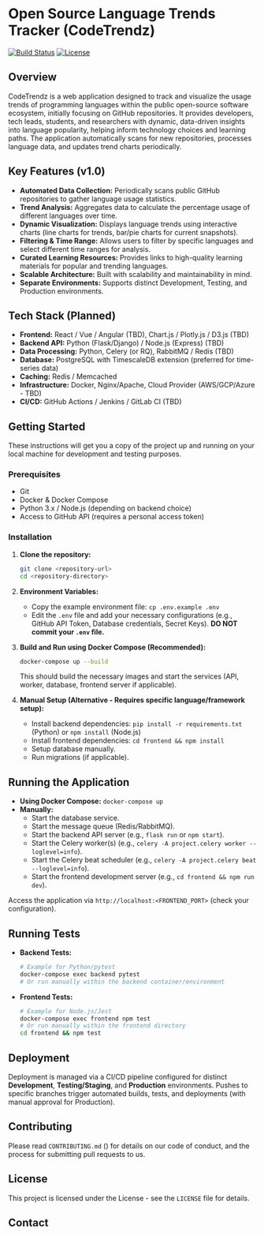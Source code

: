 # Open Source Language Trends Tracker (CodeTrendz)

[![Build Status](https://img.shields.io/badge/build-passing-brightgreen)](<!-- Link to your CI/CD pipeline -->)
[![License](https://img.shields.io/badge/license-MIT-blue)](LICENSE) <!-- Choose appropriate license -->

## Overview

CodeTrendz is a web application designed to track and visualize the usage trends of programming languages within the public open-source software ecosystem, initially focusing on GitHub repositories. It provides developers, tech leads, students, and researchers with dynamic, data-driven insights into language popularity, helping inform technology choices and learning paths. The application automatically scans for new repositories, processes language data, and updates trend charts periodically.

## Key Features (v1.0)

*   **Automated Data Collection:** Periodically scans public GitHub repositories to gather language usage statistics.
*   **Trend Analysis:** Aggregates data to calculate the percentage usage of different languages over time.
*   **Dynamic Visualization:** Displays language trends using interactive charts (line charts for trends, bar/pie charts for current snapshots).
*   **Filtering & Time Range:** Allows users to filter by specific languages and select different time ranges for analysis.
*   **Curated Learning Resources:** Provides links to high-quality learning materials for popular and trending languages.
*   **Scalable Architecture:** Built with scalability and maintainability in mind.
*   **Separate Environments:** Supports distinct Development, Testing, and Production environments.

## Tech Stack (Planned)

*   **Frontend:** React / Vue / Angular (TBD), Chart.js / Plotly.js / D3.js (TBD)
*   **Backend API:** Python (Flask/Django) / Node.js (Express) (TBD)
*   **Data Processing:** Python, Celery (or RQ), RabbitMQ / Redis (TBD)
*   **Database:** PostgreSQL with TimescaleDB extension (preferred for time-series data)
*   **Caching:** Redis / Memcached
*   **Infrastructure:** Docker, Nginx/Apache, Cloud Provider (AWS/GCP/Azure - TBD)
*   **CI/CD:** GitHub Actions / Jenkins / GitLab CI (TBD)

## Getting Started

These instructions will get you a copy of the project up and running on your local machine for development and testing purposes.

### Prerequisites

*   Git
*   Docker & Docker Compose
*   Python 3.x / Node.js (depending on backend choice)
*   Access to GitHub API (requires a personal access token)

### Installation

1.  **Clone the repository:**
    ```bash
    git clone <repository-url>
    cd <repository-directory>
    ```

2.  **Environment Variables:**
    *   Copy the example environment file: `cp .env.example .env`
    *   Edit the `.env` file and add your necessary configurations (e.g., GitHub API Token, Database credentials, Secret Keys). **DO NOT commit your `.env` file.**

3.  **Build and Run using Docker Compose (Recommended):**
    ```bash
    docker-compose up --build
    ```
    This should build the necessary images and start the services (API, worker, database, frontend server if applicable).

4.  **Manual Setup (Alternative - Requires specific language/framework setup):**
    *   Install backend dependencies: `pip install -r requirements.txt` (Python) or `npm install` (Node.js)
    *   Install frontend dependencies: `cd frontend && npm install`
    *   Setup database manually.
    *   Run migrations (if applicable).

## Running the Application

*   **Using Docker Compose:** `docker-compose up`
*   **Manually:**
    *   Start the database service.
    *   Start the message queue (Redis/RabbitMQ).
    *   Start the backend API server (e.g., `flask run` or `npm start`).
    *   Start the Celery worker(s) (e.g., `celery -A project.celery worker --loglevel=info`).
    *   Start the Celery beat scheduler (e.g., `celery -A project.celery beat --loglevel=info`).
    *   Start the frontend development server (e.g., `cd frontend && npm run dev`).

Access the application via `http://localhost:<FRONTEND_PORT>` (check your configuration).

## Running Tests

*   **Backend Tests:**
    ```bash
    # Example for Python/pytest
    docker-compose exec backend pytest
    # Or run manually within the backend container/environment
    ```
*   **Frontend Tests:**
    ```bash
    # Example for Node.js/Jest
    docker-compose exec frontend npm test
    # Or run manually within the frontend directory
    cd frontend && npm test
    ```

## Deployment

Deployment is managed via a CI/CD pipeline configured for distinct **Development**, **Testing/Staging**, and **Production** environments. Pushes to specific branches trigger automated builds, tests, and deployments (with manual approval for Production).

## Contributing

Please read `CONTRIBUTING.md` (<!-- Add link if you create one -->) for details on our code of conduct, and the process for submitting pull requests to us.

## License

This project is licensed under the <!-- Choose License e.g., MIT --> License - see the `LICENSE` file for details.

## Contact

<!-- Optional: Add contact information or link to project page --> 